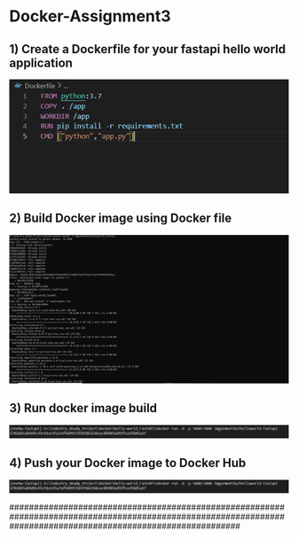 # Docker-Assignment3

## 1) Create a Dockerfile for your fastapi hello world application

![](images/dockerfile.JPG)<br>

## 2) Build Docker image using Docker file

![](images/docker_build.JPG)<br>

## 3) Run docker image build 

![](images/docker_run.JPG)<br>

## 4) Push your Docker image to Docker Hub

![](images/docker_run.JPG)<br>


###############################################################################################################################################################
